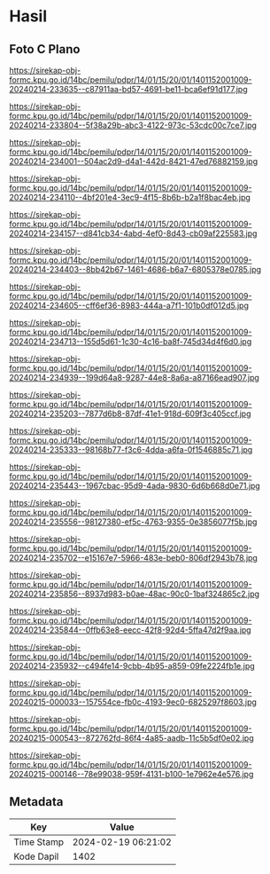 # Hasil

## Foto C Plano

https://sirekap-obj-formc.kpu.go.id/14bc/pemilu/pdpr/14/01/15/20/01/1401152001009-20240214-233635--c87911aa-bd57-4691-be11-bca6ef91d177.jpg

https://sirekap-obj-formc.kpu.go.id/14bc/pemilu/pdpr/14/01/15/20/01/1401152001009-20240214-233804--5f38a29b-abc3-4122-973c-53cdc00c7ce7.jpg

https://sirekap-obj-formc.kpu.go.id/14bc/pemilu/pdpr/14/01/15/20/01/1401152001009-20240214-234001--504ac2d9-d4a1-442d-8421-47ed76882159.jpg

https://sirekap-obj-formc.kpu.go.id/14bc/pemilu/pdpr/14/01/15/20/01/1401152001009-20240214-234110--4bf201e4-3ec9-4f15-8b6b-b2a1f8bac4eb.jpg

https://sirekap-obj-formc.kpu.go.id/14bc/pemilu/pdpr/14/01/15/20/01/1401152001009-20240214-234157--d841cb34-4abd-4ef0-8d43-cb09af225583.jpg

https://sirekap-obj-formc.kpu.go.id/14bc/pemilu/pdpr/14/01/15/20/01/1401152001009-20240214-234403--8bb42b67-1461-4686-b6a7-6805378e0785.jpg

https://sirekap-obj-formc.kpu.go.id/14bc/pemilu/pdpr/14/01/15/20/01/1401152001009-20240214-234605--cff6ef36-8983-444a-a7f1-101b0df012d5.jpg

https://sirekap-obj-formc.kpu.go.id/14bc/pemilu/pdpr/14/01/15/20/01/1401152001009-20240214-234713--155d5d61-1c30-4c16-ba8f-745d34d4f6d0.jpg

https://sirekap-obj-formc.kpu.go.id/14bc/pemilu/pdpr/14/01/15/20/01/1401152001009-20240214-234939--199d64a8-9287-44e8-8a6a-a87166ead907.jpg

https://sirekap-obj-formc.kpu.go.id/14bc/pemilu/pdpr/14/01/15/20/01/1401152001009-20240214-235203--7877d6b8-87df-41e1-918d-609f3c405ccf.jpg

https://sirekap-obj-formc.kpu.go.id/14bc/pemilu/pdpr/14/01/15/20/01/1401152001009-20240214-235333--98168b77-f3c6-4dda-a6fa-0f1546885c71.jpg

https://sirekap-obj-formc.kpu.go.id/14bc/pemilu/pdpr/14/01/15/20/01/1401152001009-20240214-235443--1967cbac-95d9-4ada-9830-6d6b668d0e71.jpg

https://sirekap-obj-formc.kpu.go.id/14bc/pemilu/pdpr/14/01/15/20/01/1401152001009-20240214-235556--98127380-ef5c-4763-9355-0e3856077f5b.jpg

https://sirekap-obj-formc.kpu.go.id/14bc/pemilu/pdpr/14/01/15/20/01/1401152001009-20240214-235702--e15167e7-5966-483e-beb0-806df2943b78.jpg

https://sirekap-obj-formc.kpu.go.id/14bc/pemilu/pdpr/14/01/15/20/01/1401152001009-20240214-235856--8937d983-b0ae-48ac-90c0-1baf324865c2.jpg

https://sirekap-obj-formc.kpu.go.id/14bc/pemilu/pdpr/14/01/15/20/01/1401152001009-20240214-235844--0ffb63e8-eecc-42f8-92d4-5ffa47d2f9aa.jpg

https://sirekap-obj-formc.kpu.go.id/14bc/pemilu/pdpr/14/01/15/20/01/1401152001009-20240214-235932--c494fe14-9cbb-4b95-a859-09fe2224fb1e.jpg

https://sirekap-obj-formc.kpu.go.id/14bc/pemilu/pdpr/14/01/15/20/01/1401152001009-20240215-000033--157554ce-fb0c-4193-9ec0-6825297f8603.jpg

https://sirekap-obj-formc.kpu.go.id/14bc/pemilu/pdpr/14/01/15/20/01/1401152001009-20240215-000543--872762fd-86f4-4a85-aadb-11c5b5df0e02.jpg

https://sirekap-obj-formc.kpu.go.id/14bc/pemilu/pdpr/14/01/15/20/01/1401152001009-20240215-000146--78e99038-959f-4131-b100-1e7962e4e576.jpg


## Metadata

| Key        | Value               |
| ---------- | ------------------- |
| Time Stamp | 2024-02-19 06:21:02 |
| Kode Dapil | 1402                |



